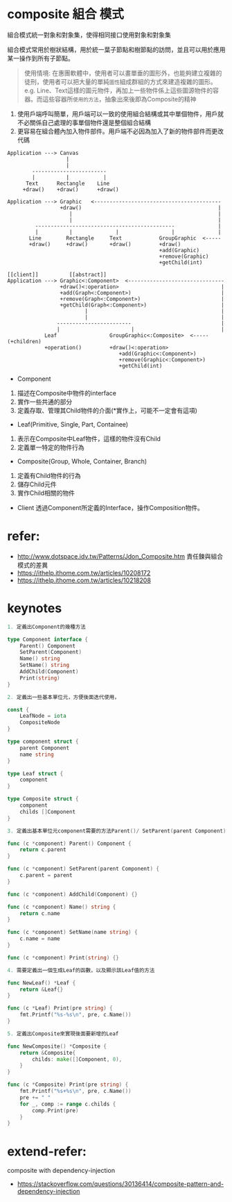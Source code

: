 # composite 組合 模式

組合模式統一對象和對象集，使得相同接口使用對象和對象集

組合模式常用於樹狀結構，用於統一葉子節點和樹節點的訪問，並且可以用於應用某一操作到所有子節點。

> 使用情境: 在惠團軟體中，使用者可以畫單垂的圖形外，也能夠建立複雜的徒刑，使用者可以把大量的單純`圖性`組成群組的方式來建造複雜的圖形。
e.g. Line、Text這樣的圖元物件，再加上一些物件係上這些圖源物件的容器。而這些容器所`使用的方法`，抽象出來後即為Composite的精神


1. 使用戶端呼叫簡單，用戶端可以一致的使用組合結構或其中單個物件，用戶就不必關係自己處理的事單個物件還是整個組合結構
2. 更容易在組合體內加入物件部件。用戶端不必因為加入了新的物件部件而更改代碼

```原本情境
Application ---> Canvas 
                   |
                   |
        ------------------------ 
        |          |           |
      Text      Rectangle    Line
     +draw()    +draw()      +draw()
```

```使用了Composite
Application ---> Graphic   <-----------------------------------------
                 +draw()                                            |
                    |                                               |
                    |                                               |
         ---------------------------------------------              |
         |          |              |                 |              |
       Line        Rectangle     Text            GroupGraphic  <-----
       +draw()     +draw()       +draw()         +draw()
                                                 +add(Graphic)
                                                 +remove(Graphic)
                                                 +getChild(int)
```

```只看Composite抽象
[[client]]          [[abstract]]
Application ---> Graphic<:Component>  <-------------------------------
                 +draw()<:operation>                                 |
                 +add(Graph<:Component>)                             |
                 +remove(Graph<:Component>)                          |
                 +getChild(Graph<:Component>)                        |
                         |                                           |
                         |                                           |
                ------------------------                             |
                |                       |                            |
            Leaf                 GroupGraphic<:Composite>  <-----(+children)
            +operation()         +draw()<:operation>
                                    +add(Graphic<:Component>)
                                    +remove(Graphic<:Component>)
                                    +getChild(int)
```

- Component
1. 描述在Composite中物件的interface
2. 實作一些共通的部分
3. 定義存取、管理其Child物件的介面(*實作上，可能不一定會有這項)

- Leaf(Primitive, Single, Part, Containee)
1. 表示在Composite中Leaf物件，這樣的物件沒有Child
2. 定義單一特定的物件行為

- Composite(Group, Whole, Container, Branch)
1. 定義有Child物件的行為
2. 儲存Child元件
3. 實作Child相關的物件

- Client
透過Component所定義的Interface，操作Composition物件。

# refer:
- http://www.dotspace.idv.tw/Patterns/Jdon_Composite.htm
責任鍊與組合模式的差異
- https://ithelp.ithome.com.tw/articles/10208172
- https://ithelp.ithome.com.tw/articles/10218208

# keynotes

```go
1. 定義出Component的幾種方法

type Component interface {
	Parent() Component
	SetParent(Component)
	Name() string
	SetName() string
	AddChild(Component)
	Print(string)
}

2. 定義出一些基本單位元，方便後面迭代使用，

const {
    LeafNode = iota
    CompositeNode
}

type component struct {
    parent Component
    name string
}

type Leaf struct {
	component
}

type Composite struct {
    component
    childs []Component
}

3. 定義出基本單位元component需要的方法Parent()/ SetParent(parent Component)/ AddChild(Component)/ Name()/ SetName(name string)/ Print(string)

func (c *component) Parent() Component {
	return c.parent
}

func (c *component) SetParent(parent Component) {
	c.parent = parent
}

func (c *component) AddChild(Component) {}

func (c *component) Name() string {
	return c.name
}

func (c *component) SetName(name string) {
	c.name = name
}

func (c *component) Print(string) {}

4. 需要定義出一個生成Leaf的函數，以及顯示該Leaf值的方法

func NewLeaf() *Leaf {
    return &Leaf{}
}

func (c *Leaf) Print(pre string) {
    fmt.Printf("%s-%s\n", pre, c.Name())
}

5. 定義出Composite來實現後面要新增的Leaf

func NewComposite() *Composite {
    return &Composite{
        childs: make([]Component, 0),
    }
}

func (c *Composite) Print(pre string) {
    fmt.Printf("%s+%s\n", pre, c.Name())
    pre += " "
    for _, comp := range c.childs {
        comp.Print(pre)
    }
}

```

# extend-refer:
composite with dependency-injection
- https://stackoverflow.com/questions/30136414/composite-pattern-and-dependency-injection